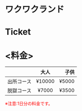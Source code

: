 # ワクワクランド
# Ticket
# <料金>

|  | 大人 | 子供 |
| :--- | :---: | ---: |
| 出所コース | ¥10000 | ¥5000 |
| 脱獄コース | ¥7000 | ¥3500 |

<span style="color: red; ">※注意:1日分の料金です。</span>

